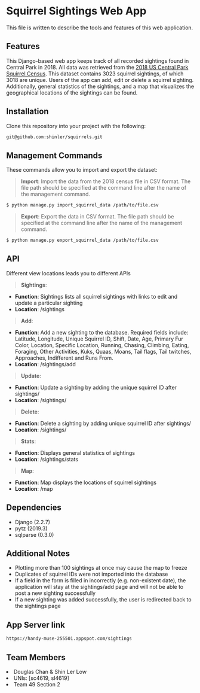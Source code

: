 # Squirrel Sightings Web App

This file is written to describe the tools and features of this web application.

## Features
This Django-based web app keeps track of all recorded sightings found in Central Park in 2018. All data was retrieved from the [2018 US Central Park Squirrel Census](https://data.cityofnewyork.us/Environment/2018-Central-Park-Squirrel-Census-Squirrel-Data/vfnx-vebw). This dataset contains 3023 squirrel sightings, of which 3018 are unique. Users of the app can add, edit or delete a squirrel sighting. Additionally, general statistics of the sightings, and a map that visualizes the geographical locations of the sightings can be found. 

## Installation
Clone this repository into your project with the following:
```bash
git@github.com:shinler/squirrels.git
```
## Management Commands
These commands allow you to import and export the dataset: 

> **Import**: Import the data from the 2018 census file in CSV format. The file path should be specified at the command line after the name of the management command.

```bash
$ python manage.py import_squirrel_data /path/to/file.csv
```

> **Export**: Export the data in CSV format. The file path should be specified at the command line after the name of the management command. 

```bash
$ python manage.py export_squirrel_data /path/to/file.csv
```

## API
Different view locations leads you to different APIs 

> **Sightings**:
* **Function**: Sightings lists all squirrel sightings with links to edit and update a particular sighting
* **Location**: /sightings

> **Add**:
* **Function**: Add a new sighting to the database. Required fields include: Latitude, Longitude, Unique Squirrel ID, Shift, Date, Age, Primary Fur Color, Location, Specific Location, Running, Chasing, Climbing, Eating, Foraging, Other Activities, Kuks, Quaas, Moans, Tail flags, Tail twitches, Approaches, Indifferent and Runs From.
* **Location**: /sightings/add
 
> **Update**: 
* **Function**: Update a sighting by adding the unique squirrel ID after sightings/
* **Location**: /sightings/<unique-squirrel-id>
 
> **Delete**: 
* **Function**: Delete a sighting by adding unique squirrel ID after sightings/
* **Location**: /sightings/<unique-squirrel-id>
 
> **Stats**:
* **Function**: Displays general statistics of sightings  
* **Location**: /sightings/stats
>
> **Map**:
* **Function**: Map displays the locations of squirrel sightings
* **Location**: /map
 
## Dependencies
- Django   (2.2.7)
- pytz     (2019.3)
- sqlparse (0.3.0)

## Additional Notes
* Plotting more than 100 sightings at once may cause the map to freeze
* Duplicates of squirrel IDs were not imported into the database
* If a field in the form is filled in incorrectly (e.g. non-existent date), the application will stay at the sightings/add page and will not be able to post a new sighting successfully
* If a new sighting was added successfully, the user is redirected back to the sightings page

## App Server link
```bash
https://handy-muse-255501.appspot.com/sightings
```
## Team Members
<li> Douglas Chan & Shin Ler Low
<li>UNIs: [sc4619, sl4619]
<li>Team 49 Section 2
